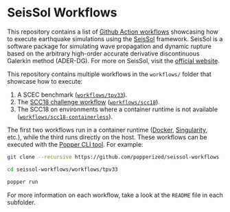 # SeisSol Workflows

This repository contains a list of [Github Action workflows][gha] 
showcasing how to execute earthquake simulations using the 
[SeisSol][seissol] framework. SeisSol is a software package for 
simulating wave propagation and dynamic rupture based on the arbitrary 
high-order accurate derivative discontinuous Galerkin method 
(ADER-DG). For more on SeisSol, visit the [official website][seissol].

This repository contains multiple workflows in the `workflows/` folder 
that showcase how to execute:

 1. A SCEC benchmark ([`workflows/tpv33`](./workflows/tpv33)).
 2. The [SCC18 challenge workflow][scc18] 
    ([`workflows/scc18`](./workflows/scc18)).
 3. The SCC18 on environments where a container runtime is not 
    available 
    ([`workflows/scc18-containerless`](./workflows/scc18-containerless)).

The first two workflows run in a container runtime ([Docker][docker], 
[Singularity][singularity], etc.), while the third runs directly on 
the host. These workflows can be executed with the [Popper CLI 
tool][popper]. For example:

```bash
git clone --recursive https://github.com/popperized/seissol-workflows

cd seissol-workflows/workflows/tpv33

popper run
```

For more information on each workflow, take a look at the `README` 
file in each subfolder.

[seissol]: http://www.seissol.org
[scc18]: http://www.studentclustercompetition.us/2018/applications.html
[gha]: https://developer.github.com/actions/managing-workflows/workflow-configuration-options/#example-workflow
[popper]: https://github.com/systemslab/popper
[singularity]: https://github.com/sylabs/singularity
[docker]: https://get.docker.com
